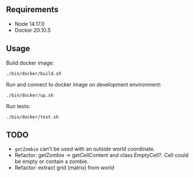 ## Requirements

* Node 14.17.0
* Docker 20.10.5

## Usage

Build docker image:
```
./bin/docker/build.sh
```

Run and connect to docker image on development environment:
```
./bin/docker/up.sh
```

Run tests:
```
./bin/docker/test.sh
```

## TODO

 * `getZombie` can't be used with an outside world coordinate.
 * Refactor: getZombie -> getCellContent and class EmptyCell?. Cell could be empty or contain a zombie.
 * Refactor: extract grid (matrix) from world
